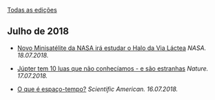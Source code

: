 [Todas as edições](https://github.com/profofreitas/magazine)

## Julho de 2018
* [Novo Minisatélite da NASA irá estudar o Halo da Via Láctea](https://github.com/profofreitas/magazine/blob/master/201807/o-que-e-espacotempo.md) *NASA. 18.07.2018.*

* [Júpter tem 10 luas que não conhecíamos - e são estranhas](https://github.com/profofreitas/magazine/blob/master/201807/o-que-e-espacotempo.md) *Nature. 17.07.2018.*

* [O que é espaço-tempo?](https://github.com/profofreitas/magazine/blob/master/201807/o-que-e-espacotempo.md) *Scientific American. 16.07.2018.*

